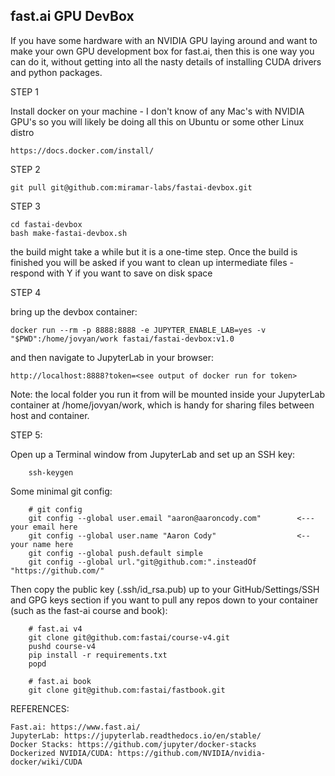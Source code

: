 ## fast.ai GPU DevBox
If you have some hardware with an NVIDIA GPU laying around and want to make your own GPU development box for fast.ai, then this is one way you can do it, without getting into all the nasty details of installing CUDA drivers and python packages.

STEP 1

Install docker on your machine - I don't know of any Mac's with NVIDIA GPU's so you will likely be doing all this on Ubuntu or some other Linux distro
    
    https://docs.docker.com/install/
    
STEP 2

    git pull git@github.com:miramar-labs/fastai-devbox.git
    
STEP 3

    cd fastai-devbox
    bash make-fastai-devbox.sh
the build might take a while but it is a one-time step. Once the build is finished you will be asked if you want to clean up intermediate files - respond with Y if you want to save on disk space

STEP 4

bring up the devbox container:
    
    docker run --rm -p 8888:8888 -e JUPYTER_ENABLE_LAB=yes -v "$PWD":/home/jovyan/work fastai/fastai-devbox:v1.0
    
and then navigate to JupyterLab in your browser:
    
    http://localhost:8888?token=<see output of docker run for token>
    
Note: the local folder you run it from will be mounted inside your JupyterLab container at /home/jovyan/work, which is handy for sharing files between host and container.

STEP 5:
    
Open up a Terminal window from JupyterLab and set up an SSH key:
    
        ssh-keygen
        
Some minimal git config:

        # git config
        git config --global user.email "aaron@aaroncody.com"        <--- your email here
        git config --global user.name "Aaron Cody"                  <-- your name here
        git config --global push.default simple
        git config --global url."git@github.com:".insteadOf "https://github.com/"
        
Then copy the public key (.ssh/id_rsa.pub) up to your GitHub/Settings/SSH and GPG keys section if you want to pull any repos down to your container (such as the fast-ai course and book):
    
        # fast.ai v4
        git clone git@github.com:fastai/course-v4.git
        pushd course-v4
        pip install -r requirements.txt
        popd
        
        # fast.ai book
        git clone git@github.com:fastai/fastbook.git
    
REFERENCES:

    Fast.ai: https://www.fast.ai/
    JupyterLab: https://jupyterlab.readthedocs.io/en/stable/
    Docker Stacks: https://github.com/jupyter/docker-stacks
    Dockerized NVIDIA/CUDA: https://github.com/NVIDIA/nvidia-docker/wiki/CUDA
